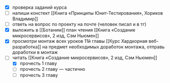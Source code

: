 - [x] проверка заданий курса
- [ ] напиши констект [[Книга «Принципы Юнит-Тестирования», Хориков Владимир]]
- [ ] ответь на вопрос по проекту на почте (человек писал и в тг)
- [x] выложить в [[Ботаним]] план чтения [[Книга «Создание микросервисов», 2 изд, Сэм Ньюмен]]
- [x] просмотри монтаж всех уроков 11й главы [[Курс Хардкорная веб-разработка]] на предмет необходимых доработок монтажа, отправь доработки в монтаж
- [ ] читать [[Книга «Создание микросервисов», 2 изд, Сэм Ньюмен]]
	- [x] прочесть 1 главу
	- [ ] прочесть 2 главу — частично
	- [ ] прочесть 3 главу